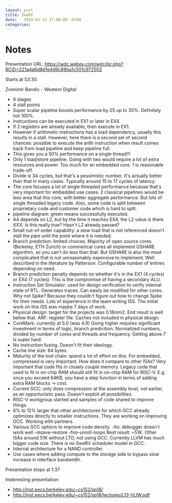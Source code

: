 ```yaml
---
layout: post
title: SweRV
date:   2019-03-12 17:00:00 -0700
categories:
---
```



# Notes

Presentation URL: https://wdc.webex.com/wdc/lsr.php?RCID=221a4a6d8d1e4d9c89ba1c501c972502

Starts at 53:30.

Zvonimir Bandic - Western Digital

* 9 stages
* 4 stall points
* Super scalar pipeline boosts performance by 25 up to 30%. Definitely not 100%.
* Instructions can be executed in EX1 or later in EX4.
* If 2 registers are already available, then execute in EX1.
* However if arithmetic instructions has a load dependency, usually this results in a stall. However, here there
  is a second set of second chances: possible to execute the arith instruction when result comes back from
  load pipeline and keep pipeline full.
* This gives you a 50% performance on a single thread!!!
* Only 1 load/store pipeline. Going with two would require a lot of extra resources and power. Too much for an
  embedded core. 1 is reasonable trade-off.
* Divide is 34 cycles, but that's a pessimistic number. It's actually better than that in many cases. Typically
  around 15 to 17 cycles of latency.
* The core focuses a lot of single threaded performance because that's very important for embedded use cases.
  2 classical pipelines would be less area that this core, with better aggregate performance. But lots of
  single threaded legacy code. Also, some code is split between proprietary code and customer code which is hard
  to split.
* pipeline diagram: green means successfully executed.
* A4 depends on L2, but by the time it reaches EX4, the L2 value is there.
    XXX: Is this really true? Hasn't L2 already passed?
* Small out-of-order capability: a slow load that is not referenced doesn't stall the pipe until the point where it 
  is needed.
* Branch prediction: limited choices. Majority of open source cores (Berkeley, ETH Zurich) or commerical cores all
  implement GSHARE algorithm, so you can't do less than that. But GSHARE is also the most complicated that is not
  unreasonably expensive to implement. Well described in the literature by Patterson. Configurable number of
  entries depending on need.
* Branch prediction penalty depends on whether it's in the EX1 (4 cycles) or EX4 (7 cycles). This is the compromise
  of having a secondary ALU.
* Instruction Set Simulator: used for design verification to verify internal state of RTL. Generates traces. Can
  easily be modified for other cores.
  Why not Spike? Because they couldn't figure out how to change Spike for their needs. Lots of experience in the
  team writing ISS. The initial work on this ISS was maybe 7 days of work.
* Physical design: target for the projects was 0.18mm2. End result is well below that.
  ARF: register file. Caches not included in physical design.
* CoreMark: currently at 5.0 (was 4.9) Going higher requires significant investment in terms of logic, branch
  predicition. Normalized numbers, divided by number of cores and threads and frequency. Getting above 7 is
  super hard.
* No instruction fusing. Doesn't fit their ideology.
* Cache line size: 64 bytes.
* Maturity of the tool chain: spend a lot of effort on this. For embedded, compressed is very important. 
  How does it compare to other ISAs?
  Very important that code fits in closely couple memory. Legacy code that used to fit in on-chip RAM should
  still fit in on-chip RAM for RISC-V. E.g. once you exceed 64KB, you have a step function in terms of adding
  extra RAM blocks -> cost.
* Current GCC: only does compression at the assembly level, not earlier, as an opportunistic pass. Doesn't
  exploit all possibilities.
* RISC-V workgroup started and samples of code shared to improve things.
* 8% to 12% larger that other architectures for which GCC already optimizes directly to smaller instructions.
  They are working on improving GCC. Working with partners.
* Various GCC options to improve code density. 
    -lto: debugger doesn't work well
    -msave-restore
    -fno-unroll-loops
  Best result: ~51K. Other ISAs around 51K without LTO, not using GCC. Currently LLVM has much bigger code size.
  There is no SweRV scheduler model in GCC.
* Internal architecture for a NAND controller.
* Use cases where adding compute to the storage side to bypass slow increase in interface bandwidth.

Presentation stops at 1:37

Insteresting presentation:
* http://inst.eecs.berkeley.edu/~cs152/sp18/
* http://inst.eecs.berkeley.edu/~cs152/sp18/lectures/L13-VLIW.pdf
